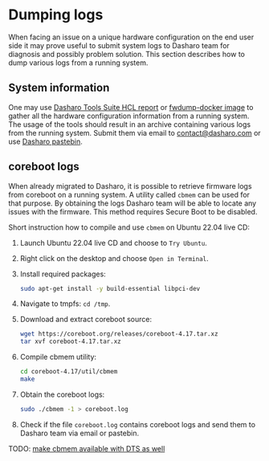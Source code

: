 # Dumping logs

When facing an issue on a unique hardware configuration on the end user side it
may prove useful to submit system logs to Dasharo team for diagnosis and
possibly problem solution. This section describes how to dump various logs from
a running system.

## System information

One may use [Dasharo Tools Suite HCL report](../../dasharo-tools-suite/documentation#hcl-report)
or [fwdump-docker image](https://github.com/3mdeb/fwdump-docker) to
gather all the hardware configuration information from a running system. The
usage of the tools should result in an archive containing various logs from the
running system. Submit them via email to [contact@dasharo.com](mailto:contact@dasharo.com)
or use [Dasharo pastebin](https://paste.dasharo.com/).

## coreboot logs

When already migrated to Dasharo, it is possible to retrieve firmware logs from
coreboot on a running system. A utility called `cbmem` can be used for that
purpose. By obtaining the logs Dasharo team will be able to locate any issues
with the firmware. This method requires Secure Boot to be disabled.

Short instruction how to compile and use `cbmem` on Ubuntu 22.04 live CD:

1. Launch Ubuntu 22.04 live CD and choose to `Try Ubuntu`.
2. Right click on the desktop and choose `Open in Terminal`.
3. Install required packages:

    ```bash
    sudo apt-get install -y build-essential libpci-dev
    ```

4. Navigate to tmpfs: `cd /tmp`.
5. Download and extract coreboot source:

    ```bash
    wget https://coreboot.org/releases/coreboot-4.17.tar.xz
    tar xvf coreboot-4.17.tar.xz
    ```

6. Compile cbmem utility:

    ```bash
    cd coreboot-4.17/util/cbmem
    make
    ```

7. Obtain the coreboot logs:

    ```bash
    sudo ./cbmem -1 > coreboot.log
    ```

8. Check if the file `coreboot.log` contains coreboot logs and send them to
   Dasharo team via email or pastebin.

TODO: [make cbmem available with DTS as well](https://github.com/Dasharo/meta-dts/issues/22)
